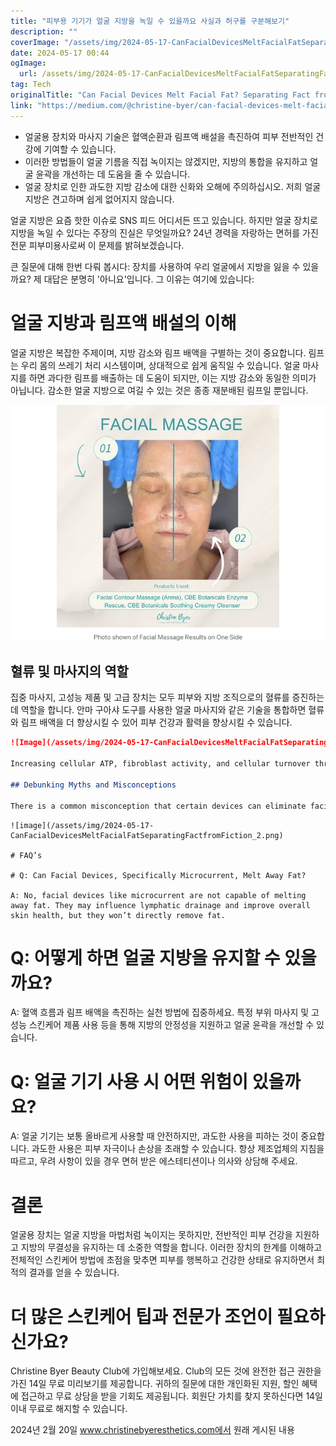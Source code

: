 ```yaml
---
title: "피부용 기기가 얼굴 지방을 녹일 수 있을까요 사실과 허구를 구분해보기"
description: ""
coverImage: "/assets/img/2024-05-17-CanFacialDevicesMeltFacialFatSeparatingFactfromFiction_0.png"
date: 2024-05-17 00:44
ogImage: 
  url: /assets/img/2024-05-17-CanFacialDevicesMeltFacialFatSeparatingFactfromFiction_0.png
tag: Tech
originalTitle: "Can Facial Devices Melt Facial Fat? Separating Fact from Fiction"
link: "https://medium.com/@christine-byer/can-facial-devices-melt-facial-fat-separating-fact-from-fiction-63ca4dbc0b72"
---
```



- 얼굴용 장치와 마사지 기술은 혈액순환과 림프액 배설을 촉진하여 피부 전반적인 건강에 기여할 수 있습니다.
- 이러한 방법들이 얼굴 기름을 직접 녹이지는 않겠지만, 지방의 통합을 유지하고 얼굴 윤곽을 개선하는 데 도움을 줄 수 있습니다.
- 얼굴 장치로 인한 과도한 지방 감소에 대한 신화와 오해에 주의하십시오. 저희 얼굴 지방은 견고하며 쉽게 없어지지 않습니다.

얼굴 지방은 요즘 핫한 이슈로 SNS 피드 어디서든 뜨고 있습니다. 하지만 얼굴 장치로 지방을 녹일 수 있다는 주장의 진실은 무엇일까요? 24년 경력을 자랑하는 면허를 가진 전문 피부미용사로써 이 문제를 밝혀보겠습니다.

큰 질문에 대해 한번 다뤄 봅시다: 장치를 사용하여 우리 얼굴에서 지방을 잃을 수 있을까요? 제 대답은 분명히 '아니요'입니다. 그 이유는 여기에 있습니다:

# 얼굴 지방과 림프액 배설의 이해

<div class="content-ad"></div>

얼굴 지방은 복잡한 주제이며, 지방 감소와 림프 배액을 구별하는 것이 중요합니다. 림프는 우리 몸의 쓰레기 처리 시스템이며, 상대적으로 쉽게 움직일 수 있습니다. 얼굴 마사지를 하면 과다한 림프를 배출하는 데 도움이 되지만, 이는 지방 감소와 동일한 의미가 아닙니다. 감소한 얼굴 지방으로 여길 수 있는 것은 종종 재분배된 림프일 뿐입니다.

![이미지](/assets/img/2024-05-17-CanFacialDevicesMeltFacialFatSeparatingFactfromFiction_0.png)

## 혈류 및 마사지의 역할

집중 마사지, 고성능 제품 및 고급 장치는 모두 피부와 지방 조직으로의 혈류를 증진하는 데 역할을 합니다. 안마 구아샤 도구를 사용한 얼굴 마사지와 같은 기술을 통합하면 혈류와 림프 배액을 더 향상시킬 수 있어 피부 건강과 활력을 향상시킬 수 있습니다.

<div class="content-ad"></div>

```markdown
![Image](/assets/img/2024-05-17-CanFacialDevicesMeltFacialFatSeparatingFactfromFiction_1.png)

Increasing cellular ATP, fibroblast activity, and cellular turnover through these practices can enhance overall skin health. While they won't magically melt fat away, they can help preserve fat integrity and gradually improve facial contours.

## Debunking Myths and Misconceptions

There is a common misconception that certain devices can eliminate facial fat. In reality, extreme fat loss would lead to a dimpled, cellulite-like look. Fortunately, facial fat is resilient and not easily reduced by excessive device usage. Devices like the Foreo microcurrent may aid in muscle lifting and firming, promoting a more toned appearance, but they do not directly target fat removal.
```

<div class="content-ad"></div>

```
![image](/assets/img/2024-05-17-CanFacialDevicesMeltFacialFatSeparatingFactfromFiction_2.png)

# FAQ’s

# Q: Can Facial Devices, Specifically Microcurrent, Melt Away Fat?

A: No, facial devices like microcurrent are not capable of melting away fat. They may influence lymphatic drainage and improve overall skin health, but they won’t directly remove fat.
```

<div class="content-ad"></div>

# Q: 어떻게 하면 얼굴 지방을 유지할 수 있을까요?

A: 혈액 흐름과 림프 배액을 촉진하는 실천 방법에 집중하세요. 특정 부위 마사지 및 고성능 스킨케어 제품 사용 등을 통해 지방의 안정성을 지원하고 얼굴 윤곽을 개선할 수 있습니다.

# Q: 얼굴 기기 사용 시 어떤 위험이 있을까요?

A: 얼굴 기기는 보통 올바르게 사용할 때 안전하지만, 과도한 사용을 피하는 것이 중요합니다. 과도한 사용은 피부 자극이나 손상을 초래할 수 있습니다. 항상 제조업체의 지침을 따르고, 우려 사항이 있을 경우 면허 받은 에스테티션이나 의사와 상담해 주세요.

<div class="content-ad"></div>

# 결론

얼굴용 장치는 얼굴 지방을 마법처럼 녹이지는 못하지만, 전반적인 피부 건강을 지원하고 지방의 무결성을 유지하는 데 소중한 역할을 합니다. 이러한 장치의 한계를 이해하고 전체적인 스킨케어 방법에 초점을 맞추면 피부를 행복하고 건강한 상태로 유지하면서 최적의 결과를 얻을 수 있습니다.

# 더 많은 스킨케어 팁과 전문가 조언이 필요하신가요?

Christine Byer Beauty Club에 가입해보세요. Club의 모든 것에 완전한 접근 권한을 가진 14일 무료 미리보기를 제공합니다. 귀하의 질문에 대한 개인화된 지원, 할인 혜택에 접근하고 무료 상담을 받을 기회도 제공됩니다. 회원단 가치를 찾지 못하신다면 14일 이내 무료로 해지할 수 있습니다.

<div class="content-ad"></div>

2024년 2월 20일 www.christinebyeresthetics.com에서 원래 게시된 내용